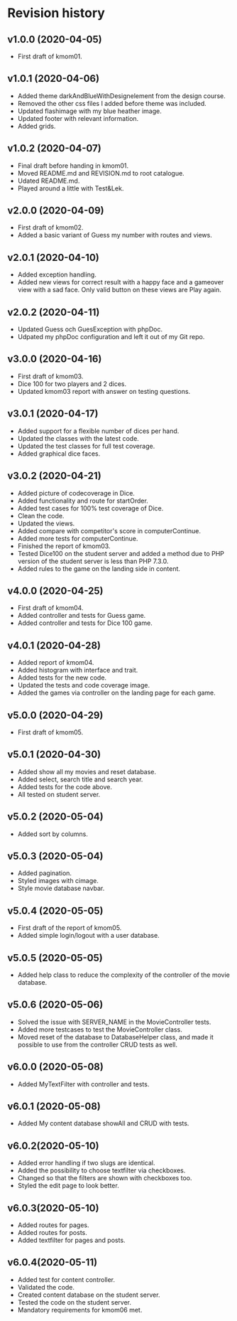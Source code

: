 Revision history
=======================

v1.0.0 (2020-04-05)
------------------------

* First draft of kmom01.

v1.0.1 (2020-04-06)
------------------------

* Added theme darkAndBlueWithDesignelement from the design course.
* Removed the other css files I added before theme was included.
* Updated flashimage with my blue heather image.
* Updated footer with relevant information.
* Added grids.

v1.0.2 (2020-04-07)
------------------------

* Final draft before handing in kmom01.
* Moved README.md and REVISION.md to root catalogue.
* Udated README.md.
* Played around a little with Test&Lek.

v2.0.0 (2020-04-09)
------------------------

* First draft of kmom02.
* Added a basic variant of Guess my number with routes and views.

v2.0.1 (2020-04-10)
------------------------

* Added exception handling.
* Added new views for correct result with a happy face and a gameover view
  with a sad face. Only valid button on these views are Play again.

v2.0.2 (2020-04-11)
------------------------

* Updated Guess och GuesException with phpDoc.
* Udpated my phpDoc configuration and left it out of my Git repo.

v3.0.0 (2020-04-16)
------------------------

* First draft of kmom03.
* Dice 100 for two players and 2 dices.
* Updated kmom03 report with answer on testing questions.

v3.0.1 (2020-04-17)
------------------------

* Added support for a flexible number of dices per hand.
* Updated the classes with the latest code.
* Updated the test classes for full test coverage.
* Added graphical dice faces.

v3.0.2 (2020-04-21)
------------------------

* Added picture of codecoverage in Dice.
* Added functionality and route for startOrder.
* Added test cases for 100% test coverage of Dice.
* Clean the code.
* Updated the views.
* Added compare with competitor's score in computerContinue.
* Added more tests for computerContinue.
* Finished the report of kmom03.
* Tested Dice100 on the student server and added a method due to
  PHP version of the student server is less than PHP 7.3.0.
* Added rules to the game on the landing side in content.

v4.0.0 (2020-04-25)
------------------------

* First draft of kmom04.
* Added controller and tests for Guess game.
* Added controller and tests for Dice 100 game.

v4.0.1 (2020-04-28)
------------------------

* Added report of kmom04.
* Added histogram with interface and trait.
* Added tests for the new code.
* Updated the tests and code coverage image.
* Added the games via controller on the landing page for each game.

v5.0.0 (2020-04-29)
------------------------

* First draft of kmom05.

v5.0.1 (2020-04-30)
------------------------

* Added show all my movies and reset database.
* Added select, search title and search year.
* Added tests for the code above.
* All tested on student server.

v5.0.2 (2020-05-04)
------------------------

* Added sort by columns.

v5.0.3 (2020-05-04)
------------------------

* Added pagination.
* Styled images with cimage.
* Style movie database navbar.

v5.0.4 (2020-05-05)
------------------------

* First draft of the report of kmom05.
* Added simple login/logout with a user database.

v5.0.5 (2020-05-05)
------------------------

* Added help class to reduce the complexity of the controller of the
  movie database.

 v5.0.6 (2020-05-06)
 ------------------------

 * Solved the issue with SERVER_NAME in the MovieController tests.
 * Added more testcases to test the MovieController class.
 * Moved reset of the database to DatabaseHelper class, and made it possible
   to use from the controller CRUD tests as well.

v6.0.0 (2020-05-08)
------------------------

* Added MyTextFilter with controller and tests.

v6.0.1 (2020-05-08)
------------------------

* Added My content database showAll and CRUD with tests.

v6.0.2(2020-05-10)
------------------------

* Added error handling if two slugs are identical.
* Added the possibility to choose textfilter via checkboxes.
* Changed so that the filters are shown with checkboxes too.
* Styled the edit page to look better.

v6.0.3(2020-05-10)
------------------------

* Added routes for pages.
* Added routes for posts.
* Added textfilter for pages and posts.

v6.0.4(2020-05-11)
------------------------

* Added test for content controller.
* Validated the code.
* Created content database on the student server.
* Tested the code on the student server.
* Mandatory requirements for kmom06 met.
